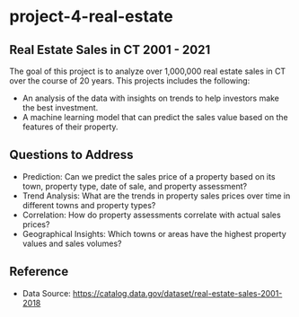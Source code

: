 # project-4-real-estate

## Real Estate Sales in CT 2001 - 2021

The goal of this project is to analyze over 1,000,000 real estate sales in CT over the course of 20 years. This projects includes the following:

- An analysis of the data with insights on trends to help investors make the best investment.
- A machine learning model that can predict the sales value based on the features of their property.

## Questions to Address
- Prediction: Can we predict the sales price of a property based on its town, property type, date of sale, and property assessment?
- Trend Analysis: What are the trends in property sales prices over time in different towns and property types?
- Correlation: How do property assessments correlate with actual sales prices?
- Geographical Insights: Which towns or areas have the highest property values and sales volumes?

## Reference
- Data Source: https://catalog.data.gov/dataset/real-estate-sales-2001-2018
